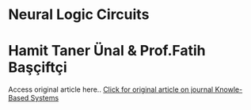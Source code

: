 # Neural Logic Circuits
# Hamit Taner Ünal & Prof.Fatih Başçiftçi
<p>Access original article here..</>
<a href='https://www.sciencedirect.com/science/article/abs/pii/S0950705123001296'>Click for original article on journal Knowle-Based Systems</a>
